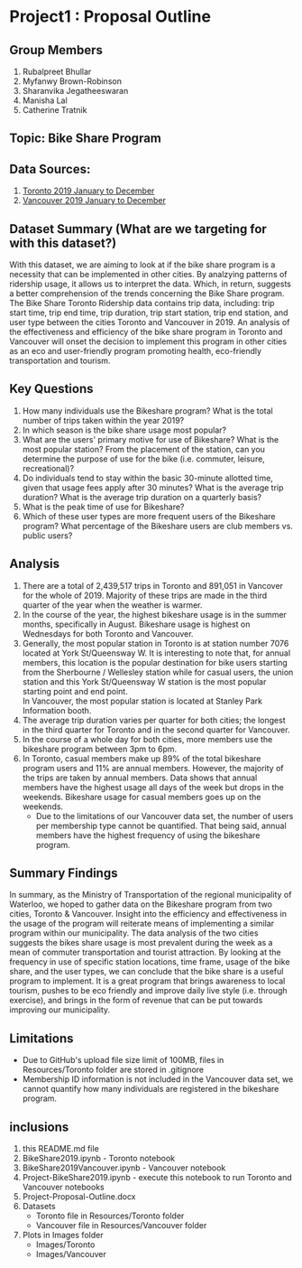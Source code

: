 # Project1 : Proposal Outline
 
## Group Members
1. Rubalpreet Bhullar
2. Myfanwy Brown-Robinson
3. Sharanvika Jegatheeswaran
4. Manisha Lal
5. Catherine Tratnik

## Topic: Bike Share Program

## Data Sources:
1. [Toronto    2019 January to December](https://ckan0.cf.opendata.inter.prod-toronto.ca/download_resource/e69c5761-e0ed-4999-9426-8174f848b11a)
2. [Vancouver    2019 January to December](https://www.mobibikes.ca/en/system-data)

## Dataset Summary (What are we targeting for with this dataset?)
With this dataset, we are aiming to look at if the bike share program is a necessity that can be implemented in other cities. By analzying patterns of ridership usage, it allows us to interpret the data. Which, in return, suggests a better comprehension of the trends concerning the Bike Share program. The Bike Share Toronto Ridership data contains trip data, including: trip start time, trip end time, trip duration, trip start station, trip end station, and user type between the cities Toronto and Vancouver in 2019. An analysis of the effectiveness and efficiency of the bike share program in Toronto and Vancouver will onset the decision to implement this program in other cities as an eco and user-friendly program promoting health, eco-friendly transportation and tourism.


## Key Questions
1. How many individuals use the Bikeshare program? What is the total number of trips taken within the year 2019?
2. In which season is the bike share usage most popular?
3. What are the users' primary motive for use of Bikeshare? What is the most popular station? From the placement of the station, can you determine the purpose of use for the bike (i.e. commuter, leisure, recreational)?
4. Do individuals tend to stay within the basic 30-minute allotted time, given that usage fees apply after 30 minutes? What is the average trip duration? What is the average trip duration on a quarterly basis?
5. What is the peak time of use for Bikeshare?
6. Which of these user types are more frequent users of the Bikeshare program? What percentage of the Bikeshare users are club members vs. public users?

## Analysis
1. There are a total of 2,439,517 trips in Toronto and 891,051 in Vancover for the whole of 2019. Majority of these trips are made in the third quarter of the year when the weather is warmer.
2. In the course of the year, the highest bikeshare usage is in the summer months, specifically in August. Bikeshare usage is highest on Wednesdays for both Toronto and Vancouver.
3. Generally, the most popular station in Toronto is at station number 7076 located at York St/Queensway W. It is interesting to note that, for annual members, this location is the popular destination for bike users starting from the Sherbourne / Wellesley station while for casual users, the union station and this York St/Queensway W station is the most popular starting point and end point.  
    In Vancouver, the most popular station is located at Stanley Park Information booth.
4. The average trip duration varies per quarter for both cities; the longest in the third quarter for Toronto and in the second quarter for Vancouver.
5. In the course of a whole day for both cities, more members use the bikeshare program between 3pm to 6pm.
6. In Toronto, casual members make up 89% of the total bikeshare program users and 11% are annual members. However, the majority of the trips are taken by annual members. Data shows that annual members have the highest usage all days of the week but drops in the weekends. Bikeshare usage for casual members goes up on the weekends.  
    * Due to the limitations of our Vancouver data set, the number of users per membership type cannot be quantified. That being said, annual members have the highest frequency of using the bikeshare program.

## Summary Findings
In summary, as the Ministry of Transportation of the regional municipality of Waterloo, we hoped to gather data on the Bikeshare program from two cities, Toronto & Vancouver. Insight into the efficiency and effectiveness in the usage of the program will reiterate means of implementing a similar program within our municipality. The data analysis of the two cities suggests the bikes share usage is most prevalent during the week as a mean of commuter transportation and tourist attraction. By looking at the frequency in use of specific station locations, time frame, usage of the bike share, and the user types, we can conclude that the bike share is a useful program to implement. It is a great program that brings awareness to local tourism, pushes to be eco friendly and improve daily live style (i.e. through exercise), and brings in the form of revenue that can be put towards improving our municipality.

## Limitations
* Due to GitHub's upload file size limit of 100MB, files in Resources/Toronto folder are stored in .gitignore
* Membership ID information is not included in the Vancouver data set, we cannot quantify how many individuals are registered in the bikeshare program.

## inclusions
1. this README.md file
2. BikeShare2019.ipynb - Toronto notebook
3. BikeShare2019Vancouver.ipynb - Vancouver notebook
4. Project-BikeShare2019.ipynb - execute this notebook to run Toronto and Vancouver notebooks
5. Project-Proposal-Outline.docx
6. Datasets
   * Toronto file in Resources/Toronto folder
   * Vancouver file in Resources/Vancouver folder
7. Plots in Images folder
    * Images/Toronto
    * Images/Vancouver

